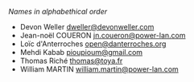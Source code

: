 *Names in alphabethical order*

* Devon Weller <dweller@devonweller.com>
* Jean-noël COUERON <jn.coueron@power-lan.com>
* Loïc d'Anterroches <open@danterroches.org>
* Mehdi Kabab <pioupioum@gmail.com>
* Thomas Riché <thomas@toya.fr>
* William MARTIN <william.martin@power-lan.com>
